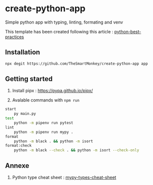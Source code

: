 # create-python-app

Simple python app with typing, linting, formating and venv

This template has been created following this article : [python-best-practices](https://sourcery.ai/blog/python-best-practices/#pipenv)

## Installation

```sh
npx degit https://github.com/TheSmartMonkey/create-python-app app
```

## Getting started

1. Install pipx : https://pypa.github.io/pipx/

1. Avalable commands with `npm run`

```sh
start
    py main.py
test
    python -m pipenv run pytest
lint
    python -m pipenv run mypy .
format
    python -m black . && python -m isort
format:check
    python -m black --check . && python -m isort --check-only
```

## Annexe

1. Python type cheat sheet : [mypy-types-cheat-sheet](https://mypy.readthedocs.io/en/latest/cheat_sheet_py3.html)
